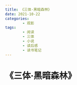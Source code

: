 ```yaml
---
title: 《三体·黑暗森林》
date: 2021-10-22
categories:
        - 观影
tags:
        - 阅读
        - 三体
        - 小说
        - 读后感
        - 读书笔记
---
```


# 《三体·黑暗森林》
